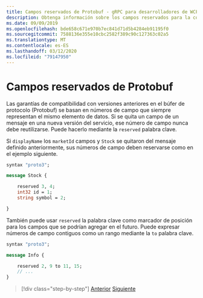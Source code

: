 ```yaml
---
title: Campos reservados de Protobuf - gRPC para desarrolladores de WCF
description: Obtenga información sobre los campos reservados para la compatibilidad entre versiones.
ms.date: 09/09/2019
ms.openlocfilehash: bde658c671e970b7ec841d71d5b4284eb91195f0
ms.sourcegitcommit: 7588136e355e10cbc2582f389c90c127363c02a5
ms.translationtype: MT
ms.contentlocale: es-ES
ms.lasthandoff: 03/12/2020
ms.locfileid: "79147950"
---
```

# <a name="protobuf-reserved-fields"></a>Campos reservados de Protobuf

Las garantías de compatibilidad con versiones anteriores en el búfer de protocolo (Protobuf) se basan en números de campo que siempre representan el mismo elemento de datos. Si se quita un campo de un mensaje en una nueva versión del servicio, ese número de campo nunca debe reutilizarse. Puede hacerlo mediante la `reserved` palabra clave.

Si `displayName` los `marketId` campos y `Stock` se quitaron del mensaje definido anteriormente, sus números de campo deben reservarse como en el ejemplo siguiente.

```protobuf
syntax "proto3";

message Stock {

    reserved 3, 4;
    int32 id = 1;
    string symbol = 2;

}
```

También puede usar `reserved` la palabra clave como marcador de posición para los campos que se podrían agregar en el futuro. Puede expresar números de campo contiguos como un rango mediante la `to` palabra clave.

```protobuf
syntax "proto3";

message Info {

    reserved 2, 9 to 11, 15;
    // ...
}
```

>[!div class="step-by-step"]
>[Anterior](protobuf-repeated.md)
>[Siguiente](protobuf-any-oneof.md)
